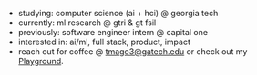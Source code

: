 - studying: computer science (ai + hci) @ georgia tech
- currently: ml research @ gtri & gt fsil 
- previously: software engineer intern @ capital one
- interested in: ai/ml, full stack, product, impact
- reach out for coffee @ [tmago3@gatech.edu](mailto:tmago3@gatech.edu) or check out my [Playground](https://www.linkedin.com/in/teghpreet-singh-mago/).
